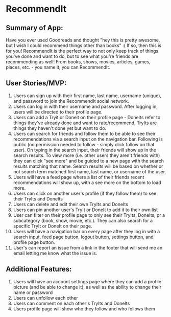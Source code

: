 # RecommendIt

## Summary of App:
Have you ever used Goodreads and thought "hey this is pretty awesome, but I wish I could recommend things other than books" :( If so, then this is for you! RecommendIt is the perfect way to not only keep track of things you've done and want to do, but to see what you're friends are recommending as well! From books, shows, movies, articles, games, places, etc. - you name it, you can RecommendIt.

## User Stories/MVP: 
1. Users can sign up with their first name, last name, username (unique), and password to join the RecommendIt social network.
2. Users can log in with their username and password. After logging in, users will be directed to their profile page.
3. Users can add a Tryit or Doneit on their profile page - DoneIts refer to things they've already done and want to rate/recommend, TryIts are things they haven't done yet but want to do. 
4. Users can search for friends and follow them to be able to see their recommendations via a search input on the navigation bar. Following is public (no permission needed to follow - simply click follow on that user). On typing in the search input, their friends will show up in the search results. To view more (i.e. other users they aren't friends with) they can click "see more" and be guided to a new page with the search results matching that name. Search results will be based on whether or not search term matched first name, last name, or username of the user.
5. Users will have a feed page where a list of their friends recent recommendations will show up, with a see more on the bottom to load more.
6. Users can click on another user's profile (if they follow them) to see their TryIts and DoneIts 
7. Users can delete and edit their own TryIts and DoneIts 
8. Users can pin another user's TryIt or DoneIt to add it to their own list 
9. User can filter on their profile page to only see their TryIts, DoneIts, pr a subcategory (book, show, movie, etc.). They can also search for a specific TryIt or DoneIt on their page. 
10. Users will have a navigation bar on every page after they log in with a search input, feed page button, logout button, settings button, and profile page button.
11. User's can report an issue from a link in the footer that will send me an email letting me know what the issue is. 


## Additional Features: 
1. Users will have an account settings page where they can add a profile picture (and be able to change it), as well as the ability to change their name or password 
2. Users can unfollow each other
3. Users can comment on each other's TryIts and DoneIts
4. Users profile page will show who they follow and who follows them 
